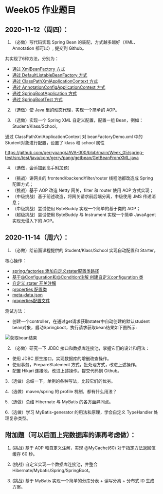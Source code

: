 # Week05 作业题目

## 2020-11-12（周四）：

1. （必做）写代码实现 Spring Bean 的装配，方式越多越好（XML、Annotation 都可以）, 提交到 Github。

共实现了6种方法，分别为：

- [通过 XmlBeanFactory 方式](/Week_05/spring-test/src/test/java/com/gerry/pang/loadbean/ByXmlBeanFactoryTest.java)
- [通过 DefaultListableBeanFactory 方式](/Week_05/spring-test/src/test/java/com/gerry/pang/loadbean/ByDefaultListableBeanFactoryTest.java)
- [通过 ClassPathXmlApplicationContext 方式](/Week_05/spring-test/src/test/java/com/gerry/pang/loadbean/ByClassPathXmlApplicationContextTest.java.java)
- [通过 AnnotationConfigApplicationContext 方式](/Week_05/spring-test/src/test/java/com/gerry/pang/loadbean/ByAnnotationConfigApplicationContextTest.java)
- [通过 SpringBootApplication 方式](/Week_05/spring-test/src/test/java/com/gerry/pang/loadbean/BySpringBootApplicationTest.java)
- [通过 SpringBootTest 方式](/Week_05/spring-test/src/test/java/com/gerry/pang/loadbean/BySpringBootTestTest.java)

2. （选做）使 Java 里的动态代理，实现一个简单的 AOP。


3. （选做）实现一个 Spring XML 自定义配置，配置一组 Bean，例如：Student/Klass/School。

通过 ClassPathXmlApplicationContext 对 beanFactoryDemo.xml 中的 Student对象进行配置，设置了 klass 和 school 属性

https://github.com/gerrypang/JAVA-000/blob/main/Week_05/spring-test/src/test/java/com/gerry/pang/getbean/GetBeanFromXML.java

4. （选做，会添加到高手附加题）

- （挑战）讲网关的 frontend/backend/filter/router 线程池都改造成 Spring 配置方式；
- （挑战）基于 AOP 改造 Netty 网关，filter 和 router 使用 AOP 方式实现；
- （中级挑战）基于前述改造，将网关请求前后端分离，中级使用 JMS 传递消息；
- （中级挑战）尝试使用 ByteBuddy 实现一个简单的基于类的 AOP；
- （超级挑战）尝试使用 ByteBuddy 与 Instrument 实现一个简单 JavaAgent 实现无侵入下的 AOP。

## 2020-11-14（周六）：

1. （必做）给前面课程提供的 Student/Klass/School 实现自动配置和 Starter。

核心操作：

- [spring.factories 添加自定义stater配置类路径 ](/Week_05/spring-test/src/main/resources/META-INF/spring.factories)
- [基于@Configuration和@Condition注解 创建自定义configuration 类](/Week_05/spring-test/src/main/java/com/gerry/pang/config/MySpringTestAutoConfiguration.java)
- [自定义 stater 开关注解](/Week_05/spring-test/src/main/java/com/gerry/pang/config/EnableMySpringTestConfiguration.java)
- [properties 配置类](/Week_05/spring-test/src/main/java/com/gerry/pang/)
- [meta-data.json](/Week_05/spring-test/src/main/resources/META-INF/spring-test-metadata.json)
- [properties配置文件](/Week_05/spring-test/src/main/resources/application.properties)

测试方法：

- 创建一个controller，在通过get请求获取stater中自动创建的默认student bean对象，启动Springboot，执行请求获取bean结果如下图所示:

![获取bean结果](https://github.com/gerrypang/JAVA-000/tree/main/Week_05/images/getDemoSudent.png)


2. （必做）研究一下 JDBC 接口和数据库连接池，掌握它们的设计和用法：

- 使用 JDBC 原生接口，实现数据库的增删改查操作。
- 使用事务，PrepareStatement 方式，批处理方式，改进上述操作。
- 配置 Hikari 连接池，改进上述操作。提交代码到 Github。

3.（选做）总结一下，单例的各种写法，比较它们的优劣。

4.（选做）maven/spring 的 profile 机制，都有什么用法？

5.（选做）总结 Hibernate 与 MyBatis 的各方面异同点。

6.（选做）学习 MyBatis-generator 的用法和原理，学会自定义 TypeHandler 处理复杂类型。

## 附加题（可以后面上完数据库的课再考虑做）：

1. (挑战) 基于 AOP 和自定义注解，实现 @MyCache(60) 对于指定方法返回值缓存 60 秒。

2. (挑战) 自定义实现一个数据库连接池，并整合 Hibernate/Mybatis/Spring/SpringBoot。

3. (挑战) 基于 MyBatis 实现一个简单的分库分表 + 读写分离 + 分布式 ID 生成方案。

